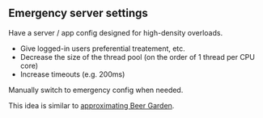 Emergency server settings
-------------------------

Have a server / app config designed for high-density overloads.

* Give logged-in users preferential treatement, etc.
* Decrease the size of the thread pool (on the order of 1 thread per CPU core)
* Increase timeouts (e.g. 200ms)

Manually switch to emergency config when needed.

This idea is similar to [approximating Beer Garden](##approxbg).